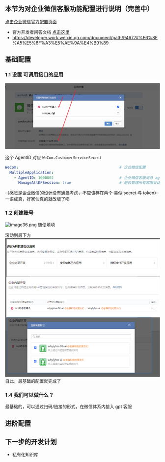 ## 本节为对企业微信客服功能配置进行说明（完善中）

[点击企业微信官方配置页面](https://work.weixin.qq.com/wework_admin/frame#/app/servicer)

- 官方开发者问答文档 [点击这里](https://developer.work.weixin.qq.com/community/question/detail?content_id=16545017483768547791)
- https://developer.work.weixin.qq.com/document/path/94677#%E6%8E%A5%E5%8F%A3%E5%AE%9A%E4%B9%89
## 基础配置

### 1.1 设置 可调用接口的应用
![img_7.png](img_7.png)

这个 AgentID 对应 `WeCom.CustomerServiceSecret` 
```yaml
WeCom:                                              # 企业微信配置
  MultipleApplication:
    - AgentID: 1000002                              # 企业微信客服消息 agent
      ManageAllKFSession: true                      # 是否管理所有客服会话
```
~~（感觉是企业微信的设计没有通盘考虑，不应该存在两个 类似 secret 与 token）~~ 一语成真，好家伙真的就改版了呗

### 1.2 创建账号
![image36.png](./image36.png)
随便填填

滚动到最下方
![img_9.png](img_9.png)
自此，最基础的配置就完成了

### 1.4 我们可以做什么？

最基础的，可以通过扫码/链接的形式，在微信体系内接入 gpt 客服

## 进阶配置


## 下一步的开发计划

- 私有化知识库
